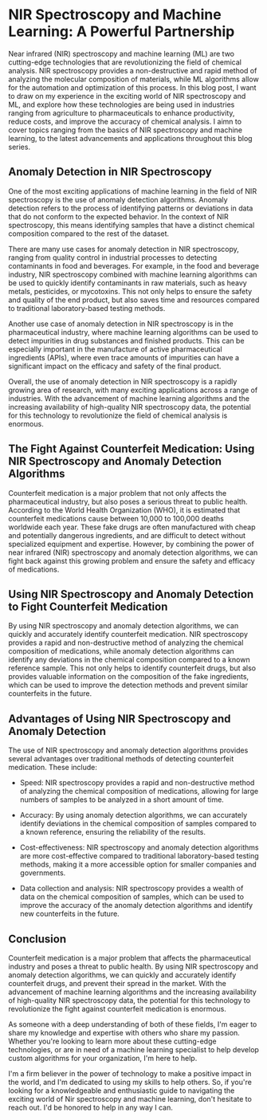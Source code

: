# NIR Spectroscopy and Machine Learning: A Powerful Partnership

Near infrared (NIR) spectroscopy and machine learning (ML) are two cutting-edge technologies that are revolutionizing the field of chemical analysis. NIR spectroscopy provides a non-destructive and rapid method of analyzing the molecular composition of materials, while ML algorithms allow for the automation and optimization of this process. In this blog post, I want to draw on my experience in the exciting world of NIR spectroscopy and ML, and explore how these technologies are being used in industries ranging from agriculture to pharmaceuticals to enhance productivity, reduce costs, and improve the accuracy of chemical analysis. I aimn to cover topics ranging from the basics of NIR spectroscopy and machine learning, to the latest advancements and applications throughout this blog series.

## Anomaly Detection in NIR Spectroscopy

One of the most exciting applications of machine learning in the field of NIR spectroscopy is the use of anomaly detection algorithms. Anomaly detection refers to the process of identifying patterns or deviations in data that do not conform to the expected behavior. In the context of NIR spectroscopy, this means identifying samples that have a distinct chemical composition compared to the rest of the dataset.

There are many use cases for anomaly detection in NIR spectroscopy, ranging from quality control in industrial processes to detecting contaminants in food and beverages. For example, in the food and beverage industry, NIR spectroscopy combined with machine learning algorithms can be used to quickly identify contaminants in raw materials, such as heavy metals, pesticides, or mycotoxins. This not only helps to ensure the safety and quality of the end product, but also saves time and resources compared to traditional laboratory-based testing methods.

Another use case of anomaly detection in NIR spectroscopy is in the pharmaceutical industry, where machine learning algorithms can be used to detect impurities in drug substances and finished products. This can be especially important in the manufacture of active pharmaceutical ingredients (APIs), where even trace amounts of impurities can have a significant impact on the efficacy and safety of the final product.

Overall, the use of anomaly detection in NIR spectroscopy is a rapidly growing area of research, with many exciting applications across a range of industries. With the advancement of machine learning algorithms and the increasing availability of high-quality NIR spectroscopy data, the potential for this technology to revolutionize the field of chemical analysis is enormous.

## The Fight Against Counterfeit Medication: Using NIR Spectroscopy and Anomaly Detection Algorithms

Counterfeit medication is a major problem that not only affects the pharmaceutical industry, but also poses a serious threat to public health. According to the World Health Organization (WHO), it is estimated that counterfeit medications cause between 10,000 to 100,000 deaths worldwide each year. These fake drugs are often manufactured with cheap and potentially dangerous ingredients, and are difficult to detect without specialized equipment and expertise. However, by combining the power of near infrared (NIR) spectroscopy and anomaly detection algorithms, we can fight back against this growing problem and ensure the safety and efficacy of medications.


## Using NIR Spectroscopy and Anomaly Detection to Fight Counterfeit Medication

By using NIR spectroscopy and anomaly detection algorithms, we can quickly and accurately identify counterfeit medication. NIR spectroscopy provides a rapid and non-destructive method of analyzing the chemical composition of medications, while anomaly detection algorithms can identify any deviations in the chemical composition compared to a known reference sample. This not only helps to identify counterfeit drugs, but also provides valuable information on the composition of the fake ingredients, which can be used to improve the detection methods and prevent similar counterfeits in the future.

## Advantages of Using NIR Spectroscopy and Anomaly Detection

The use of NIR spectroscopy and anomaly detection algorithms provides several advantages over traditional methods of detecting counterfeit medication. These include:

- Speed: NIR spectroscopy provides a rapid and non-destructive method of analyzing the chemical composition of medications, allowing for large numbers of samples to be analyzed in a short amount of time.

- Accuracy: By using anomaly detection algorithms, we can accurately identify deviations in the chemical composition of samples compared to a known reference, ensuring the reliability of the results.

- Cost-effectiveness: NIR spectroscopy and anomaly detection algorithms are more cost-effective compared to traditional laboratory-based testing methods, making it a more accessible option for smaller companies and governments.

- Data collection and analysis: NIR spectroscopy provides a wealth of data on the chemical composition of samples, which can be used to improve the accuracy of the anomaly detection algorithms and identify new counterfeits in the future.

## Conclusion

Counterfeit medication is a major problem that affects the pharmaceutical industry and poses a threat to public health. By using NIR spectroscopy and anomaly detection algorithms, we can quickly and accurately identify counterfeit drugs, and prevent their spread in the market. With the advancement of machine learning algorithms and the increasing availability of high-quality NIR spectroscopy data, the potential for this technology to revolutionize the fight against counterfeit medication is enormous.

As someone with a deep understanding of both of these fields, I'm eager to share my knowledge and expertise with others who share my passion. Whether you're looking to learn more about these cutting-edge technologies, or are in need of a machine learning specialist to help develop custom algorithms for your organization, I'm here to help.

I'm a firm believer in the power of technology to make a positive impact in the world, and I'm dedicated to using my skills to help others. So, if you're looking for a knowledgeable and enthusiastic guide to navigating the exciting world of Nir spectroscopy and machine learning, don't hesitate to reach out. I'd be honored to help in any way I can.
